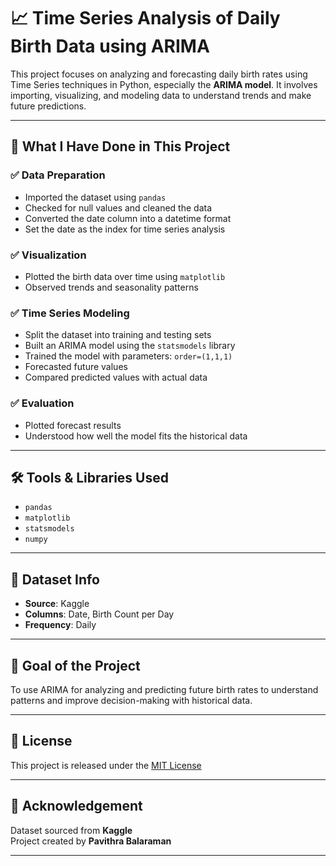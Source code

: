 # 📈 Time Series Analysis of Daily Birth Data using ARIMA

This project focuses on analyzing and forecasting daily birth rates using Time Series techniques in Python, especially the **ARIMA model**. It involves importing, visualizing, and modeling data to understand trends and make future predictions.

---

## 📌 What I Have Done in This Project

### ✅ Data Preparation
- Imported the dataset using `pandas`
- Checked for null values and cleaned the data
- Converted the date column into a datetime format
- Set the date as the index for time series analysis

### ✅ Visualization
- Plotted the birth data over time using `matplotlib`
- Observed trends and seasonality patterns

### ✅ Time Series Modeling
- Split the dataset into training and testing sets
- Built an ARIMA model using the `statsmodels` library
- Trained the model with parameters: `order=(1,1,1)`
- Forecasted future values
- Compared predicted values with actual data

### ✅ Evaluation
- Plotted forecast results
- Understood how well the model fits the historical data

---

## 🛠️ Tools & Libraries Used
- `pandas`
- `matplotlib`
- `statsmodels`
- `numpy`

---

## 📁 Dataset Info
- **Source**: Kaggle
- **Columns**: Date, Birth Count per Day
- **Frequency**: Daily

---

## 🎯 Goal of the Project
To use ARIMA for analyzing and predicting future birth rates to understand patterns and improve decision-making with historical data.

---

## 📜 License
This project is released under the [MIT License](https://opensource.org/licenses/MIT)

---

## 🙏 Acknowledgement
Dataset sourced from **Kaggle**  
Project created by **Pavithra Balaraman**

---


